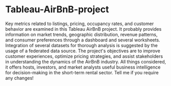 # Tableau-AirBnB-project
Key metrics related to listings, pricing, occupancy rates, and customer behavior are examined in this Tableau AirBnB project.  It probably provides information on market trends, geographic distribution, revenue patterns, and consumer preferences through a dashboard and several worksheets.  Integration of several datasets for thorough analysis is suggested by the usage of a federated data source.  The project's objectives are to improve customer experiences, optimize pricing strategies, and assist stakeholders in understanding the dynamics of the AirBnB industry.  All things considered, it offers hosts, investors, and market analysts useful business intelligence for decision-making in the short-term rental sector.  Tell me if you require any changes!








